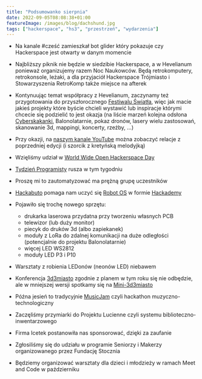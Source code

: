 ```yaml
---
title: "Podsumowanko sierpnia"
date: 2022-09-05T08:08:38+01:00
featureImage: /images/blog/dachshund.jpg
tags: ["hackerspace", "hs3", "przestrzeń", "wydarzenia"]
---
```


- Na kanale #cześć zamieszkał bot glider który pokazuje czy Hackerspace jest otwarty w danym momencie
- Najbliższy piknik nie będzie w siedzibie Hackerspace, a w Hevelianum ponieważ organizujemy razem Noc Naukowców. Będą retrokomputery, retrokonsole, leżaki, a dla przyjaciół Hackerspace Trójmiasto i Stowarzyszenia RetroKomp także miejsce na afterek
- Kontynuując temat współpracy z Hevelianum, zaczynamy też przygotowania do przyszłorocznego [Festiwalu Światła](https://festiwalswiatla.hs3.pl/), więc jak macie jakieś projekty które byście chcieli wystawić lub inspiracje którymi chcecie się podzielić to jest okazja (na liście marzeń kolejna odsłona [Cyberskakanki](/tags/cyberskakanka/), Balonolatarnie, pokaz dronów, lasery wielu zastosowań, skanowanie 3d, mappingi, koncerty, rzeźby, …)
- Przy okazji, na [naszym kanale YouTube](https://www.youtube.com/channel/UC1MjdZvgtGZwSAaveL-Z8CA) można zobaczyć relacje z poprzedniej edycji (i szorcik z kretyńską melodyjką)
- Wzięliśmy udział w [World Wide Open Hackerspace Day](https://makezine.com/article/maker-news/world-wide-open-hackerspace-day-is-coming-august-27th/)
- [Tydzień Programisty](https://tydzienprogramisty.pl/) rusza w tym tygodniu
- Proszę mi to zautomatyzować ma prężną grupę uczestników
- [Hackabuto](/projekty/hackabuto/) pomaga nam uczyć się [Robot OS](https://www.ros.org/) w formie [Hackademy](/tags/akademia-hs3/)

- Pojawiło się trochę nowego sprzętu:
  - drukarka laserowa przydatna przy tworzeniu własnych PCB
  - telewizor (lub duży monitor)
  - piecyk do druków 3d (albo zapiekanek)
  - moduły z LoRa do zdalnej komunikacji na duże odległości (potencjalnie do projektu Balonolatarnie)
  - więcej LED WS2812 
  - moduły LED P3 i P10
  
- Warsztaty z robienia LEDonów (neonów LED) niebawem
- Konferencja [3d3miasto](/wydarzenia/3d3miasto/) zgodnie z planem w tym roku się nie odbędzie, ale w mniejszej wersji spotkamy się na [Mini-3d3miasto](https://www.meetup.com/hs3city/events/287533196/)
- Późna jesień to tradycyjnie [MusicJam](https://musicjam.pl/) czyli hackathon muzyczno-technologiczny
- Zaczęliśmy przymiarki do Projektu Lucienne czyli systemu biblioteczno-inwentarzowego
- Firma Icetek postanowiła nas sponsorować, dzięki za zaufanie
- Zgłosiliśmy się do udziału w programie Seniorzy i Makerzy organizowanego przez Fundację Stocznia
- Będziemy organizować warsztaty dla dzieci i młodzieży w ramach Meet and Code w październiku